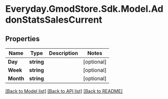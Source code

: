 # Everyday.GmodStore.Sdk.Model.AddonStatsSalesCurrent
## Properties

Name | Type | Description | Notes
------------ | ------------- | ------------- | -------------
**Day** | **string** |  | [optional] 
**Week** | **string** |  | [optional] 
**Month** | **string** |  | [optional] 

[[Back to Model list]](../README.md#documentation-for-models) [[Back to API list]](../README.md#documentation-for-api-endpoints) [[Back to README]](../README.md)

